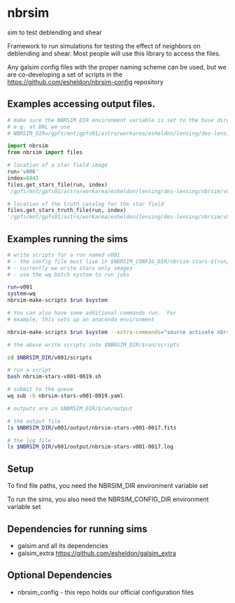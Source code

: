 # nbrsim
sim to test deblending and shear

Framework to run simulations for testing the effect of neighbors on deblending
and shear. Most people will use this library to access the files.

Any galsim config files with the proper naming scheme can be used, but we are
co-developing a set of scripts in the https://github.com/esheldon/nbrsim-config
repository

Examples accessing output files.
--------------------------------

```python
# make sure the NBRSIM_DIR environment variable is set to the base directory
# e.g. at BNL we use
# NBRSIM_DIR=/gpfs/mnt/gpfs01/astro/workarea/esheldon/lensing/des-lensing/nbrsim

import nbrsim
from nbrsim import files

# location of a star field image
run='v006'
index=8842
files.get_stars_file(run, index)
'/gpfs/mnt/gpfs01/astro/workarea/esheldon/lensing/des-lensing/nbrsim/v006/output/nbrsim-v006-008842.fits'

# location of the truth catalog for the star field
files.get_stars_truth_file(run, index)
'/gpfs/mnt/gpfs01/astro/workarea/esheldon/lensing/des-lensing/nbrsim/v006/output/nbrsim-truth-v006-008842.fits'
```

Examples running the sims
---------------------------

```bash
# write scripts for a run named v001
# - the config file must live in $NBRSIM_CONFIG_DIR/nbrsim-stars-${run}.yaml
# - currently we write stars only images
# - use the wq batch system to run jobs

run=v001
system=wq
nbrsim-make-scripts $run $system

# You can also have some additional commands run.  For
# example, this sets up an anaconda environment

nbrsim-make-scripts $run $system --extra-commands="source activate nbrsim"

# the above write scripts into $NBRSIM_DIR/$run/scripts

cd $NBRSIM_DIR/v001/scripts

# run a script
bash nbrsim-stars-v001-0019.sh

# submit to the queue
wq sub -b nbrsim-stars-v001-0019.yaml

# outputs are in $NBRSIM_DIR/$run/output

# the output file
ls $NBRSIM_DIR/v001/output/nbrsim-stars-v001-0017.fits

# the log file
ls $NBRSIM_DIR/v001/output/nbrsim-stars-v001-0017.log
```

Setup
-----

To find file paths, you need the NBRSIM_DIR environment variable set

To run the sims, you also need the NBRSIM_CONFIG_DIR environment variable set

Dependencies for running sims
-----------------------------

- galsim and all its dependencies
- galsim_extra https://github.com/esheldon/galsim_extra

Optional Dependencies
---------------------

- nbrsim_config - this repo holds our official configuration files

